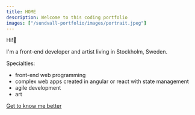 ```yaml
---
title: HOME
description: Welcome to this coding portfolio
images: ["/sundvall-portfolio/images/portrait.jpeg"]
---
```


Hi!:wave:  

I'm a front-end developer and artist living in Stockholm, Sweden.

Specialties: 
- front-end web programming
- complex web apps created in angular or react with state management
- agile development
- art


[Get to know me better](/sundvall-portfolio/about "Get to know me better")